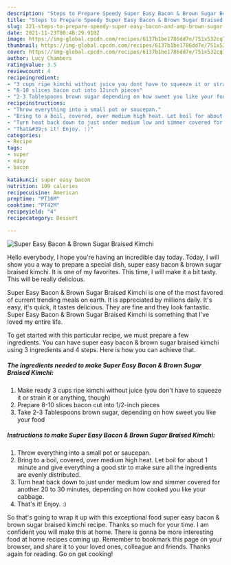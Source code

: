 ```yaml
---
description: "Steps to Prepare Speedy Super Easy Bacon & Brown Sugar Braised Kimchi"
title: "Steps to Prepare Speedy Super Easy Bacon & Brown Sugar Braised Kimchi"
slug: 221-steps-to-prepare-speedy-super-easy-bacon-and-amp-brown-sugar-braised-kimchi
date: 2021-11-23T00:48:29.910Z
image: https://img-global.cpcdn.com/recipes/6137b1be1786dd7e/751x532cq70/super-easy-bacon-brown-sugar-braised-kimchi-recipe-main-photo.jpg
thumbnail: https://img-global.cpcdn.com/recipes/6137b1be1786dd7e/751x532cq70/super-easy-bacon-brown-sugar-braised-kimchi-recipe-main-photo.jpg
cover: https://img-global.cpcdn.com/recipes/6137b1be1786dd7e/751x532cq70/super-easy-bacon-brown-sugar-braised-kimchi-recipe-main-photo.jpg
author: Lucy Chambers
ratingvalue: 3.5
reviewcount: 4
recipeingredient:
- "3 cups ripe kimchi without juice you dont have to squeeze it or strain it or anything though"
- "8-10 slices bacon cut into 12inch pieces"
- "2-3 Tablespoons brown sugar depending on how sweet you like your food"
recipeinstructions:
- "Throw everything into a small pot or saucepan."
- "Bring to a boil, covered, over medium high heat. Let boil for about 1 minute and give everything a good stir to make sure all the ingredients are evenly distributed."
- "Turn heat back down to just under medium low and simmer covered for another 20 to 30 minutes, depending on how cooked you like your cabbage."
- "That&#39;s it! Enjoy. :)"
categories:
- Recipe
tags:
- super
- easy
- bacon

katakunci: super easy bacon 
nutrition: 109 calories
recipecuisine: American
preptime: "PT16M"
cooktime: "PT42M"
recipeyield: "4"
recipecategory: Dessert

---
```



![Super Easy Bacon &amp; Brown Sugar Braised Kimchi](https://img-global.cpcdn.com/recipes/6137b1be1786dd7e/751x532cq70/super-easy-bacon-brown-sugar-braised-kimchi-recipe-main-photo.jpg)

Hello everybody, I hope you're having an incredible day today. Today, I will show you a way to prepare a special dish, super easy bacon &amp; brown sugar braised kimchi. It is one of my favorites. This time, I will make it a bit tasty. This will be really delicious.

Super Easy Bacon &amp; Brown Sugar Braised Kimchi is one of the most favored of current trending meals on earth. It is appreciated by millions daily. It's easy, it's quick, it tastes delicious. They are fine and they look fantastic. Super Easy Bacon &amp; Brown Sugar Braised Kimchi is something that I've loved my entire life.




To get started with this particular recipe, we must prepare a few ingredients. You can have super easy bacon &amp; brown sugar braised kimchi using 3 ingredients and 4 steps. Here is how you can achieve that.

<!--inarticleads1-->

##### The ingredients needed to make Super Easy Bacon &amp; Brown Sugar Braised Kimchi:

1. Make ready 3 cups ripe kimchi without juice (you don&#39;t have to squeeze it or strain it or anything, though)
1. Prepare 8-10 slices bacon cut into 1/2-inch pieces
1. Take 2-3 Tablespoons brown sugar, depending on how sweet you like your food




<!--inarticleads2-->

##### Instructions to make Super Easy Bacon &amp; Brown Sugar Braised Kimchi:

1. Throw everything into a small pot or saucepan.
1. Bring to a boil, covered, over medium high heat. Let boil for about 1 minute and give everything a good stir to make sure all the ingredients are evenly distributed.
1. Turn heat back down to just under medium low and simmer covered for another 20 to 30 minutes, depending on how cooked you like your cabbage.
1. That&#39;s it! Enjoy. :)




So that's going to wrap it up with this exceptional food super easy bacon &amp; brown sugar braised kimchi recipe. Thanks so much for your time. I am confident you will make this at home. There is gonna be more interesting food at home recipes coming up. Remember to bookmark this page on your browser, and share it to your loved ones, colleague and friends. Thanks again for reading. Go on get cooking!
